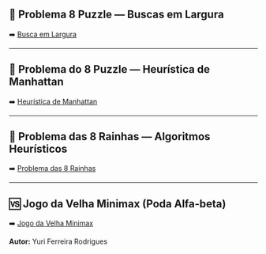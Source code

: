 ## 🎲 Problema 8 Puzzle — Buscas em Largura
➡️ [Busca em Largura](https://github.com/iruy-fr/8puzzle/blob/main/BFSalg.py)

---

## 🔢 Problema do 8 Puzzle — Heurística de Manhattan 
➡️ [Heurística de Manhattan](https://github.com/iruy-fr/8puzzle/blob/main/ManhattanH.md)

---

## 👑 Problema das 8 Rainhas — Algoritmos Heurísticos
➡️ [Problema das 8 Rainhas](https://github.com/iruy-fr/8puzzle/blob/main/8Rainhas.md)

---

## 🆚 Jogo da Velha Minimax (Poda Alfa-beta)
➡️ [Jogo da Velha Minimax](https://github.com/iruy-fr/8puzzle/blob/main/JogodaVelha.MD)


**Autor:** Yuri Ferreira Rodrigues  

